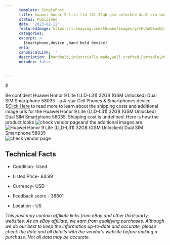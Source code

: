 ```yaml
---
      template: SinglePost
      title: huawei honor 9 lite lld l31 32gb gsm unlocked dual sim smartphone 58035
      status: Published
      date: '2023-02-12'
      featuredImage: https://i.ebayimg.com/thumbs/images/g/cMcAAOSwsWJiPx9b/s-l225.jpg
      categories: 
      excerpt: >-
        [smartphone,device ,hand held device]
      meta:
      canonicalLink: ''
      description: [handheld,industrially made,well crafted,Portable,Mobile,Compact,Convenient,Lightweight,Maneuverable,Man-portable,Miniature,Carriable,Hand-held,Light,Holdable,Transportable,Mobile device,Pocket-sized,On-the-go,Wireless,Cordless,Compact size,Convenient size, smartphone,device ,hand held device]
      noindex: false
      
        
---
```

$

Be confident Huawei Honor 9 Lite (LLD-L31) 32GB (GSM Unlocked) Dual SIM Smartphone 58035 - a 4-star Cell Phones & Smartphones device.
$[Click Here](https://www.ebay.com/itm/134269780894?hash=item1f431a439e%3Ag%3AcMcAAOSwsWJiPx9b&mkevt=1&mkcid=1&mkrid=711-53200-19255-0&campid=%253CePNCampaignId%253E&customid=%253CreferenceId%253E&toolid=10049) to read more to learn about the shipping costs and additional image urls for the Huawei Honor 9 Lite (LLD-L31) 32GB (GSM Unlocked) Dual SIM Smartphone 58035. Shipping cost is undefined. Here is how the product looks ![check vendor page](https://i.ebayimg.com/thumbs/images/g/cMcAAOSwsWJiPx9b/s-l225.jpg)and the additional images are![Huawei Honor 9 Lite (LLD-L31) 32GB (GSM Unlocked) Dual SIM Smartphone 58035](https://i.ebayimg.com/images/g/cMcAAOSwsWJiPx9b/s-l1600.jpg)![check vendor page](https://origin-galleryplus.ebayimg.com/ws/web/134269780894_2_0_1/225x225.jpg,https://origin-galleryplus.ebayimg.com/ws/web/134269780894_3_0_1/225x225.jpg,https://origin-galleryplus.ebayimg.com/ws/web/134269780894_4_0_1/225x225.jpg,https://origin-galleryplus.ebayimg.com/ws/web/134269780894_5_0_1/225x225.jpg,https://origin-galleryplus.ebayimg.com/ws/web/134269780894_6_0_1/225x225.jpg,https://origin-galleryplus.ebayimg.com/ws/web/134269780894_7_0_1/225x225.jpg)



 ## Technical Facts 



     
      

 - Condition- Used 


      

 - Listed Price- 64.99 


      

 - Currency- USD 


      

 - Feedback score - 38601 


      

 - Location - US 


      
      

 *_This post may contain affiliate links from eBay and other third-party websites. As an eBay affiliate, we earn from qualifying purchases. Although we do our best to keep the information up-to-date and accurate, please check the date and all details with the vendor's website before making a purchase. Not all data may be accurate._*






